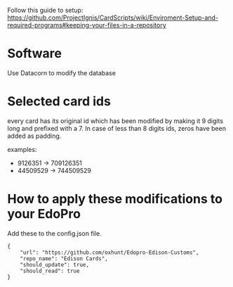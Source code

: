 Follow this guide to setup: https://github.com/ProjectIgnis/CardScripts/wiki/Enviroment-Setup-and-required-programs#keeping-your-files-in-a-repository

# Software
Use Datacorn to modify the database

# Selected card ids

every card has its original id which has been modified by making it 9 digits long and prefixed with a 7. In case of less than 8 digits ids, zeros have been added as padding.

examples:
- 9126351  -> 709126351
- 44509529 -> 744509529


# How to apply these modifications to your EdoPro
Add these to the config.json file.

```
{
    "url": "https://github.com/oxhunt/Edopro-Edison-Customs",
    "repo_name": "Edison Cards",
    "should_update": true,
    "should_read": true
}
```